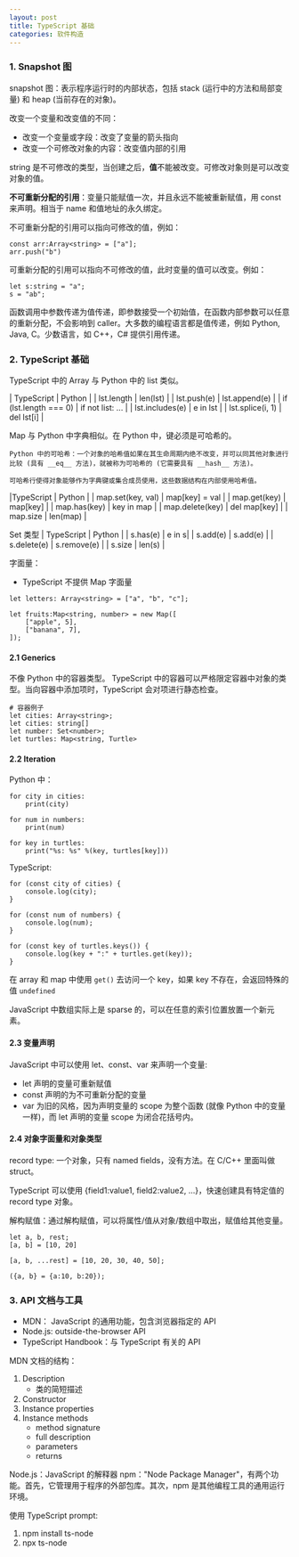 ```yaml
---
layout: post
title: TypeScript 基础
categories: 软件构造
---
```


### 1. Snapshot 图
snapshot 图：表示程序运行时的内部状态，包括 stack (运行中的方法和局部变量) 和 heap (当前存在的对象)。

改变一个变量和改变值的不同：
* 改变一个变量或字段：改变了变量的箭头指向
* 改变一个可修改对象的内容：改变值内部的引用

string 是不可修改的类型，当创建之后，**值**不能被改变。可修改对象则是可以改变对象的值。

**不可重新分配的引用**：变量只能赋值一次，并且永远不能被重新赋值，用 const 来声明。相当于 name 和值地址的永久绑定。

不可重新分配的引用可以指向可修改的值，例如：
~~~
const arr:Array<string> = ["a"];
arr.push("b")
~~~

可重新分配的引用可以指向不可修改的值，此时变量的值可以改变。例如：
~~~
let s:string = "a";
s = "ab";
~~~

函数调用中参数传递为值传递，即参数接受一个初始值，在函数内部参数可以任意的重新分配，不会影响到 caller。大多数的编程语言都是值传递，例如 Python, Java, C。少数语言，如 C++，C# 提供引用传递。

### 2. TypeScript 基础

TypeScript 中的 Array 与 Python 中的 list 类似。

| TypeScript | Python |
| lst.length | len(lst) |
| lst.push(e) | lst.append(e) |
| if (lst.length === 0) | if not list: ... |
| lst.includes(e) | e in lst |
| lst.splice(i, 1) | del lst[i] |

Map 与 Python 中字典相似。在 Python 中，键必须是可哈希的。

~~~
Python 中的可哈希：一个对象的哈希值如果在其生命周期内绝不改变，并可以同其他对象进行比较 (具有 __eq__ 方法)，就被称为可哈希的 (它需要具有 __hash__ 方法)。

可哈希行使得对象能够作为字典键或集合成员使用，这些数据结构在内部使用哈希值。
~~~

|TypeScript | Python |
| map.set(key, val) | map[key] = val |
| map.get(key) | map[key] |
| map.has(key) | key in map |
| map.delete(key) | del map[key] |
| map.size | len(map) |

Set 类型
| TypeScript | Python |
| s.has(e) | e in s|
| s.add(e) | s.add(e) |
| s.delete(e) | s.remove(e) |
| s.size | len(s) |

字面量：
* TypeScript 不提供 Map 字面量

~~~
let letters: Array<string> = ["a", "b", "c"];

let fruits:Map<string, number> = new Map([
    ["apple", 5],
    ["banana", 7],
]);
~~~

#### 2.1 Generics
不像 Python 中的容器类型。 TypeScript 中的容器可以严格限定容器中对象的类型。当向容器中添加项时，TypeScript 会对项进行静态检查。

~~~
# 容器例子
let cities: Array<string>;
let cities: string[]
let number: Set<number>;
let turtles: Map<string, Turtle>
~~~

#### 2.2 Iteration

Python 中：
~~~
for city in cities:
    print(city)

for num in numbers:
    print(num)

for key in turtles:
    print("%s: %s" %(key, turtles[key]))
~~~

TypeScript:
~~~
for (const city of cities) {
    console.log(city);
}

for (const num of numbers) {
    console.log(num);
}

for (const key of turtles.keys()) {
    console.log(key + ":" + turtles.get(key));
}
~~~

在 array 和 map 中使用 `get()` 去访问一个 key，如果 key 不存在，会返回特殊的值 `undefined`

JavaScript 中数组实际上是 sparse 的，可以在任意的索引位置放置一个新元素。

#### 2.3 变量声明

JavaScript 中可以使用 let、const、var 来声明一个变量:
* let 声明的变量可重新赋值
* const 声明的为不可重新分配的变量
* var 为旧的风格，因为声明变量的 scope 为整个函数 (就像 Python 中的变量一样)，而 let 声明的变量 scope 为闭合花括号内。

#### 2.4 对象字面量和对象类型

record type: 一个对象，只有 named fields，没有方法。在 C/C++ 里面叫做 struct。

TypeScript 可以使用 {field1:value1, field2:value2, ...}，快速创建具有特定值的 record type 对象。

解构赋值：通过解构赋值，可以将属性/值从对象/数组中取出，赋值给其他变量。

~~~
let a, b, rest;
[a, b] = [10, 20]

[a, b, ...rest] = [10, 20, 30, 40, 50];

({a, b} = {a:10, b:20});
~~~

### 3. API 文档与工具

* MDN： JavaScript 的通用功能，包含浏览器指定的 API
* Node.js: outside-the-browser API
* TypeScript Handbook：与 TypeScript 有关的 API

MDN 文档的结构：

1. Description
    - 类的简短描述
2. Constructor
3. Instance properties
4. Instance methods
    - method signature
    - full description
    - parameters
    - returns

Node.js：JavaScript 的解释器
npm："Node Package Manager"，有两个功能。首先，它管理用于程序的外部包库。其次，npm 是其他编程工具的通用运行环境。

使用 TypeScript prompt:
1. npm install ts-node
2. npx ts-node

